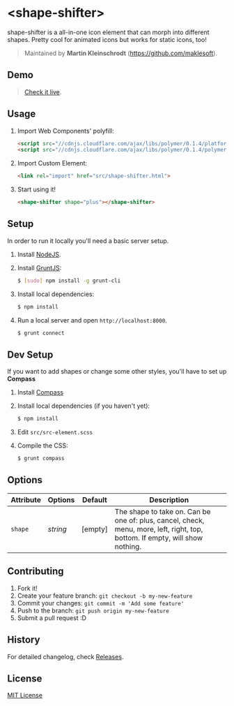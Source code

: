 # &lt;shape-shifter&gt;

shape-shifter is a all-in-one icon element that can morph into different shapes. Pretty cool for animated icons but works for static icons, too!

> Maintained by **Martin Kleinschrodt** (https://github.com/maklesoft).

## Demo

> [Check it live](http://webcomponents.github.io/shape-shifter).

## Usage

1. Import Web Components' polyfill:

    ```html
    <script src="//cdnjs.cloudflare.com/ajax/libs/polymer/0.1.4/platform.js"></script>
    <script src="//cdnjs.cloudflare.com/ajax/libs/polymer/0.1.4/polymer.js"></script>
    ```

2. Import Custom Element:

    ```html
    <link rel="import" href="src/shape-shifter.html">
    ```

3. Start using it!

    ```html
    <shape-shifter shape="plus"></shape-shifter>
    ```

## Setup

In order to run it locally you'll need a basic server setup.

1. Install [NodeJS](http://nodejs.org/download/).
2. Install [GruntJS](http://gruntjs.com/):

    ```sh
    $ [sudo] npm install -g grunt-cli
    ```

3. Install local dependencies:

    ```sh
    $ npm install
    ```

4. Run a local server and open `http://localhost:8000`.

    ```sh
    $ grunt connect
    ```

## Dev Setup

If you want to add shapes or change some other styles, you'll have to set up **Compass**

1. Install [Compass](http://compass-style.org/install/)

2. Install local dependencies (if you haven't yet):

    ```sh
    $ npm install
    ```

3. Edit `src/src-element.scss`

4. Compile the CSS:

    ```sh
    $ grunt compass
    ```

## Options

Attribute  | Options                   | Default             | Description
---        | ---                       | ---                 | ---
`shape`    | *string*                  | [empty]             | The shape to take on. Can be one of: plus, cancel, check, menu, more, left, right, top, bottom. If empty, will show nothing.

## Contributing

1. Fork it!
2. Create your feature branch: `git checkout -b my-new-feature`
3. Commit your changes: `git commit -m 'Add some feature'`
4. Push to the branch: `git push origin my-new-feature`
5. Submit a pull request :D

## History

For detailed changelog, check [Releases](https://github.com/maklesoft/shape-shifter/releases).

## License

[MIT License](http://opensource.org/licenses/MIT)